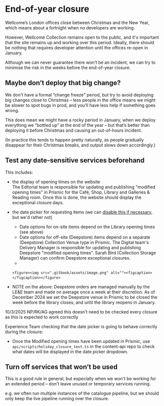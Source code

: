 # End-of-year closure

Wellcome’s London offices close between Christmas and the New Year, which means about a fortnight when no developers are working.

However, Wellcome Collection remains open to the public, and it's important that the site remains up and working over this period. Ideally, there should be nothing that requires developer attention until the offices re-open in January.

Although we can never guarantee there won’t be an incident, we can try to minimise the risk in the weeks before the end-of-year closure.

## Maybe don’t deploy that big change?

We don't have a formal “change freeze” period, but try to avoid deploying big changes close to Christmas – less people in the office means we might be slower to spot bugs in prod, and you’ll have less help if something goes wrong.

This does mean we might have a rocky period in January, when we deploy everything we “bottled up” at the end of the year – but that’s better than deploying it before Christmas and causing an out-of-hours incident.

(In practice this tends to happen pretty naturally, as people gradually disappear for their Christmas breaks, and output slows down accordingly.)

## Test any date-sensitive services beforehand

This includes:

* the display of opening times on the website\
  The Editorial team is responsible for updating and publishing "modified opening times" in Prismic for the Café, Shop, Library and Galleries & Reading room.  Once this is done, the website should display the exceptional closure days.
* the date picker for requesting items (we can [disable this if necessary](https://github.com/wellcomecollection/wellcomecollection.org/blob/main/docs/turn-off-requesting.md), but we'd rather not)
  * Date options for on-site items depend on the Library opening times (see above)
  * Date options for off-site (Deepstore) items depend on a separate (Deepstore) Collection Venue type in Prismic. The Digital team's Delivery Manager is responsible for updating and publishing Deepstore "modified opening times". Sarah Bird (Collection Storage Manager) can confirm Deepstore exceptional closures. &#x20;
  *

      <figure><img src=".gitbook/assets/image.png" alt=""><figcaption></figcaption></figure>
* NOTE on the above: Deepstore orders are managed manually by the LE\&E team and made on average once a week at their discretion. As of December 2024 we set the Deepstore venue in Prismic to be closed the week before the library closes, and until the library reopens in January.&#x20;



10/3/2025 NP/RK/AG agreed this doesn't need to be checked every closure as this is expected to work correctly

Experience Team checking that the date picker is going to behave correctly during the closure:

* Once the Modified opening times have been updated in Prismic, use `api/scripts/holiday_closure_test.ts` in the content-api repo to check what dates will be displayed in the date picker dropdown.&#x20;

## **Turn off services that won’t be used**

This is a good rule in general, but especially when we won't be working for an extended period – don't leave unused or temporary services running.

e.g. we often run multiple instances of the catalogue pipeline, but we should only keep the live pipeline running over the closure.
